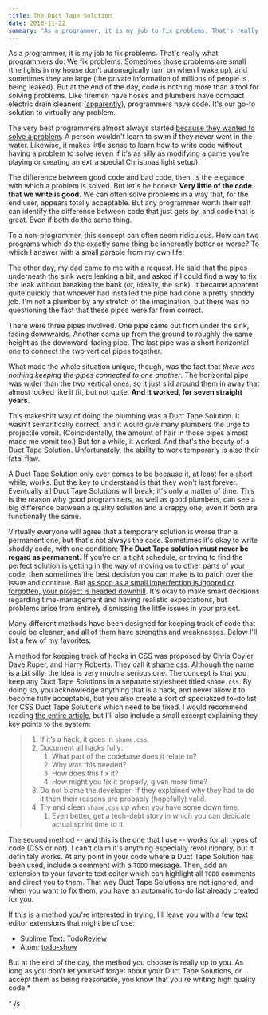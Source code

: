 ```yaml
---
title: The Duct Tape Solution
date: 2016-11-22
summary: "As a programmer, it is my job to fix problems. That's really what programmers do: We fix problems. Sometimes those problems are small (the lights in my house don't automagically turn on when I wake up), and sometimes they are large (the private information of millions of people is being leaked). But at the end of the day, code is nothing more than a tool for solving problems."
---
```

As a programmer, it is my job to fix problems. That's really what programmers do: We fix problems. Sometimes those problems are small (the lights in my house don't automagically turn on when I wake up), and sometimes they are large (the private information of millions of people is being leaked). But at the end of the day, code is nothing more than a tool for solving problems. Like firemen have hoses and plumbers have compact electric drain cleaners ([apparently](http://www.harborfreight.com/household/plumbing.html)), programmers have code. It's our go-to solution to virtually any problem.

The very best programmers almost always started [because they wanted to solve a problem](https://blog.codinghorror.com/please-dont-learn-to-code/). A person wouldn't learn to swim if they never went in the water. Likewise, it makes little sense to learn how to write code  without having a problem to solve (even if it's as silly as modifying a game you're playing or creating an extra special Christmas light setup).

The difference between good code and bad code, then, is the elegance with which a problem is solved. But let's be honest: **Very little of the code that we write is good.** We can often solve problems in a way that, for the end user, appears totally acceptable. But any programmer worth their salt can identify the difference between code that just gets by, and code that is great. Even if both do the same thing.

To a non-programmer, this concept can often seem ridiculous. How can two programs which do the exactly same thing be inherently better or worse? To which I answer with a small parable from my own life:

The other day, my dad came to me with a request. He said that the pipes underneath the sink were leaking a bit, and asked if I could find a way to fix the leak without breaking the bank (or, ideally, the sink). It became apparent quite quickly that whoever had installed the pipe had done a pretty shoddy job. I'm not a plumber by any stretch of the imagination, but there was no questioning the fact that these pipes were far from correct.

There were three pipes involved. One pipe came out from under the sink, facing downwards. Another came up from the ground to roughly the same height as the downward-facing pipe. The last pipe was a short horizontal one to connect the two vertical pipes together.

What made the whole situation unique, though, was the fact that *there was nothing keeping the pipes connected to one another*. The horizontal pipe was wider than the two vertical ones, so it just slid around them in away that almost looked like it fit, but not quite. **And it worked, for seven straight years.**

This makeshift way of doing the plumbing was a Duct Tape Solution. It wasn't semantically correct, and it would give many plumbers the urge to projectile vomit. (Coincidentally, the amount of hair in those pipes almost made me vomit too.) But for a while, it worked. And that's the beauty of a Duct Tape Solution. Unfortunately, the ability to work temporarly is also their fatal flaw.

A Duct Tape Solution only ever comes to be because it, at least for a short while, works. But the key to understand is that they won't last forever. Eventually all Duct Tape Solutions will break; it's only a matter of time. This is the reason why good programmers, as well as good plumbers, can see a big difference between a quality solution and a crappy one, even if both are functionally the same.

Virtually everyone will agree that a temporary solution is worse than a permanent one, but that's not always the case. Sometimes it's okay to write shoddy code, with one condition: **The Duct Tape solution must never be regard as permanent.** If you're on a tight schedule, or trying to find the perfect solution is getting in the way of moving on to other parts of your code, then sometimes the best decision you can make is to patch over the issue and continue. But [as soon as a small imperfection is ignored or forgotten, your project is headed downhill](https://pragprog.com/the-pragmatic-programmer/extracts/software-entropy). It's okay to make smart decisions regarding time-management and having realistic expectations, but problems arise from entirely dismissing the little issues in your project.

Many different methods have been designed for keeping track of code that could be cleaner, and all of them have strengths and weaknesses. Below I'll list a few of my favorites:

A method for keeping track of hacks in CSS was proposed by Chris Coyier, Dave Ruper, and Harry Roberts. They call it [shame.css](http://csswizardry.com/2013/04/shame-css/). Although the name is a bit silly, the idea is very much a serious one. The concept is that you keep any Duct Tape Solutions in a separate stylesheet titled `shame.css`. By doing so, you acknowledge anything that is a hack, and never allow it to become fully acceptable, but you also create a sort of specialized to-do list for CSS Duct Tape Solutions which need to be fixed. I would recommend reading [the entire article](http://csswizardry.com/2013/04/shame-css/), but I'll also include a small excerpt explaining they key points to the system:

> 1. If it’s a hack, it goes in `shame.css`.
> 2. Document all hacks fully:
>     1. What part of the codebase does it relate to?
>     2. Why was this needed?
>     3. How does this fix it?
>     4. How might you fix it properly, given more time?
> 3. Do not blame the developer; if they explained why they had to do it then their reasons are probably (hopefully) valid.
> 4. Try and clean `shame.css` up when you have some down time.
>     1. Even better, get a tech-debt story in which you can dedicate actual sprint time to it.

The second method -- and this is the one that I use -- works for all types of code (CSS or not). I can't claim it's anything especially revolutionary, but it definitely works. At any point in your code where a Duct Tape Solution has been used, include a comment with a `TODO` message. Then, add an extension to your favorite text editor which can highlight all `TODO` comments and direct you to them. That way Duct Tape Solutions are not ignored, and when you want to fix them, you have an automatic to-do list already created for you.

If this is a method you're interested in trying, I'll leave you with a few text editor extensions that might be of use:
- Sublime Text: [TodoReview](https://github.com/jonathandelgado/SublimeTodoReview)
- Atom: [todo-show](https://atom.io/packages/todo-show)

But at the end of the day, the method you choose is really up to you. As long as you don't let yourself forget about your Duct Tape Solutions, or accept them as being reasonable, you know that you're writing high quality code.*

\* /s